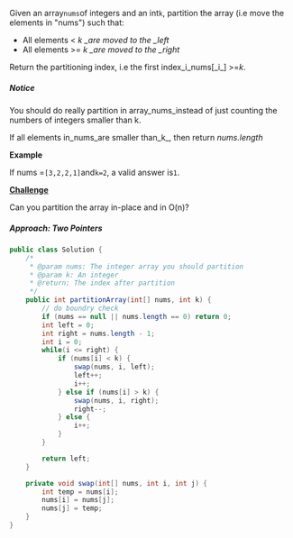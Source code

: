 Given an array`nums`of integers and an int`k`, partition the array \(i.e move the elements in "nums"\) such that:

* All elements &lt; _k \_are moved to the \_left_
* All elements &gt;= _k \_are moved to the \_right_

Return the partitioning index, i.e the first index_i\_nums\[\_i_\] &gt;=_k_.

##### Notice

You should do really partition in array\_nums\_instead of just counting the numbers of integers smaller than k.

If all elements in_nums\_are smaller than\_k_, then return _nums.length_

**Example**

If nums =`[3,2,2,1]`and`k=2`, a valid answer is`1`.

[**Challenge**](http://www.lintcode.com/en/problem/partition-array/#challenge)

Can you partition the array in-place and in O\(n\)?

##### Approach: Two Pointers

```java
public class Solution {
    /*
     * @param nums: The integer array you should partition
     * @param k: An integer
     * @return: The index after partition
     */
    public int partitionArray(int[] nums, int k) {
        // do boundry check
        if (nums == null || nums.length == 0) return 0; 
        int left = 0;
        int right = nums.length - 1;
        int i = 0;
        while(i <= right) {
            if (nums[i] < k) {
                swap(nums, i, left);
                left++;
                i++;
            } else if (nums[i] > k) {
                swap(nums, i, right);
                right--;
            } else {
                i++;
            }
        }

        return left;
    }

    private void swap(int[] nums, int i, int j) {
        int temp = nums[i];
        nums[i] = nums[j];
        nums[j] = temp;
    }
}
```



